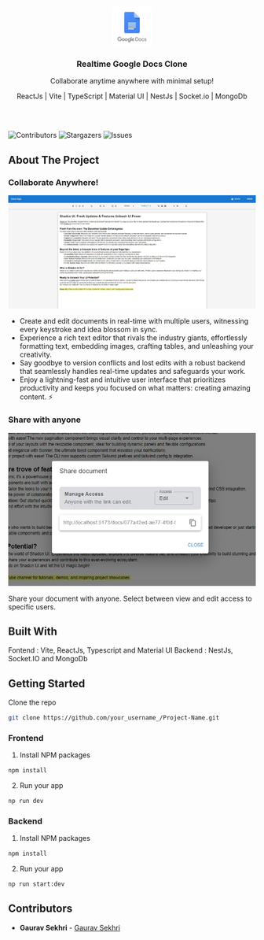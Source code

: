 <br/>
<p align="center">
  <a href="https://github.com/gauravsekhri/realtime-google-docs-clone">
    <img src="https://github.com/gauravsekhri/realtime-google-docs-clone/blob/master/frontend/public/app_logo.png?raw=true" alt="Logo" width="80" height="80">
  </a>

  <h3 align="center">Realtime Google Docs Clone</h3>

  <p align="center">
    <p align="center">Collaborate anytime anywhere with minimal setup!</p>
    <p align="center">ReactJs | Vite | TypeScript | Material UI | NestJs | Socket.io | MongoDb</p>
    <br/>
    <br/>
  </p>
</p>

![Contributors](https://img.shields.io/github/contributors/gauravsekhri/realtime-google-docs-clone?color=dark-green) ![Stargazers](https://img.shields.io/github/stars/gauravsekhri/realtime-google-docs-clone?style=social) ![Issues](https://img.shields.io/github/issues/gauravsekhri/realtime-google-docs-clone)

## About The Project

### Collaborate Anywhere!

![Screen Shot](https://github.com/gauravsekhri/realtime-google-docs-clone/blob/master/frontend/public/main-png.jpg?raw=true)

- Create and edit documents in real-time with multiple users, witnessing every keystroke and idea blossom in sync.
- Experience a rich text editor that rivals the industry giants, effortlessly formatting text, embedding images, crafting tables, and unleashing your creativity.
- Say goodbye to version conflicts and lost edits with a robust backend that seamlessly handles real-time updates and safeguards your work. ️
- Enjoy a lightning-fast and intuitive user interface that prioritizes productivity and keeps you focused on what matters: creating amazing content. ⚡️

### Share with anyone

![Screen Shot](https://github.com/gauravsekhri/realtime-google-docs-clone/blob/master/frontend/public/share-png.jpg?raw=true)

Share your document with anyone. Select between view and edit access to specific users.

## Built With

Fontend : Vite, ReactJs, Typescript and Material UI
Backend : NestJs, Socket.IO and MongoDb

## Getting Started

Clone the repo

```sh
git clone https://github.com/your_username_/Project-Name.git
```

### Frontend

1. Install NPM packages

```sh
npm install
```

2. Run your app

```sh
np run dev
```

### Backend

1. Install NPM packages

```sh
npm install
```

2. Run your app

```sh
np run start:dev
```

## Contributors

- **Gaurav Sekhri** - [Gaurav Sekhri](https://github.com/gauravsekhri/)
